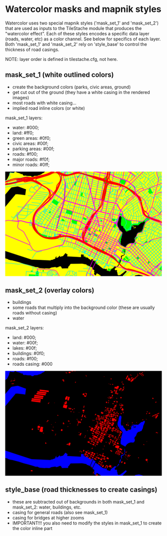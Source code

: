 Watercolor masks and mapnik styles
====

Watercolor uses two special mapnik styles ('mask_set_1' and 'mask_set_2') that are used as inputs to the TileStache module that produces the "watercolor effect". Each of these styles encodes a specific data layer (roads, water, etc) as a color channel. See below for specifics of each layer. Both 'mask_set_1' and 'mask_set_2' rely on 'style_base' to control the thickness of road casings.

NOTE: layer order is defined in tilestache.cfg, not here.



mask_set_1 (white outlined colors)
-- 

* create the background colors (parks, civic areas, ground)
* get cut out of the ground (they have a white casing in the rendered images)
* most roads with white casing...
* implied road inline colors (or white)

mask_set_1 layers:

* water: #000;
* land:	#ff0;
* green areas: #0f0;
* civic areas: #00f;
* parking areas: #00f;
* roads: #f00;
* major roads: #f0f;
* minor roads: #0ff;

![mask_set_1](mask_set_1/test.png?raw=true "mask_set_1")


mask_set_2 (overlay colors)
--
* buildings
* some roads that multiply into the background color (these are usually roads without casing)
* water

mask_set_2 layers:

* land: #000;
* water: #00f;
* lakes: #00f;
* buildings: #0f0;
* roads: #f00;
* roads casing: #000

![mask_set_2](mask_set_2/test.png?raw=true "mask_set_2")


style_base (road thicknesses to create casings)
--
* these are subtracted out of backgrounds in both mask_set_1 and mask_set_2: water, buildings, etc.
* casing for general roads (also see mask_set_1)
* casing for bridges at higher zooms
* IMPORTANT!!! you also need to modify the styles in mask_set_1 to create the color inline part
